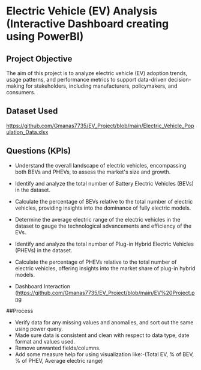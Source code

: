# Electric Vehicle (EV) Analysis (Interactive Dashboard creating using PowerBI)
## Project Objective
The aim of this project is to analyze electric vehicle (EV) adoption trends, usage patterns, and performance metrics to support data-driven decision-making for stakeholders, including manufacturers, policymakers, and consumers.

## Dataset Used 
https://github.com/Gmanas7735/EV_Project/blob/main/Electric_Vehicle_Population_Data.xlsx

## Questions (KPIs)
-	Understand the overall landscape of electric vehicles, encompassing both BEVs and PHEVs, to assess the market's size and growth.
-	Identify and analyze the total number of Battery Electric Vehicles (BEVs) in the dataset.
-	Calculate the percentage of BEVs relative to the total number of electric vehicles, providing insights into the dominance of fully electric models.
-	Determine the average electric range of the electric vehicles in the dataset to gauge the technological advancements and efficiency of the EVs.
-	Identify and analyze the total number of Plug-in Hybrid Electric Vehicles (PHEVs) in the dataset.
-	Calculate the percentage of PHEVs relative to the total number of electric vehicles, offering insights into the market share of plug-in hybrid models.

-	Dashboard Interaction (https://github.com/Gmanas7735/EV_Project/blob/main/EV%20Project.png

##Process
-	Verify data for any missing values and anomalies, and sort out the same using power query.
-	Made sure data is consistent and clean with respect to data type, date format and values used.
-	Remove unwanted fields/columns.
-	Add some measure  help for using visualization like:-(Total EV, % of BEV, % of PHEV, Average electric range)
